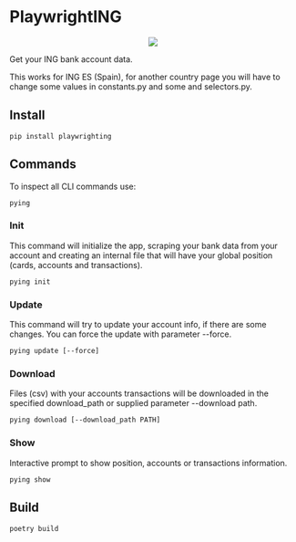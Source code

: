 # PlaywrightING

<p align="center"><img src="cli.gif?raw=true"/></p>

Get your ING bank account data.

This works for ING ES (Spain), for another country page you will have to change some values in constants.py and some and
selectors.py.

## Install

    pip install playwrighting

## Commands

To inspect all CLI commands use:

    pying

### Init

This command will initialize the app, scraping your bank data from your account and creating an internal file that will
have your global position (cards, accounts and transactions).

    pying init

### Update

This command will try to update your account info, if there are some changes. You can force the update with parameter
--force.

    pying update [--force]

### Download

Files (csv) with your accounts transactions will be downloaded in the specified download_path or supplied parameter
--download path.

    pying download [--download_path PATH]

### Show

Interactive prompt to show position, accounts or transactions information.

    pying show

## Build

    poetry build